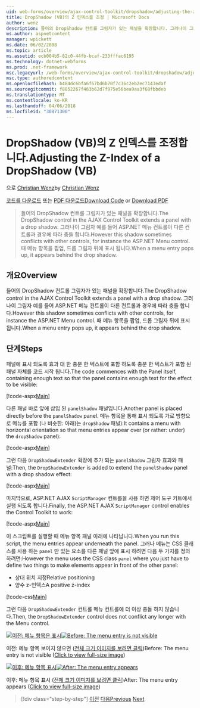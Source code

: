 ```yaml
---
uid: web-forms/overview/ajax-control-toolkit/dropshadow/adjusting-the-z-index-of-a-dropshadow-vb
title: DropShadow (VB)의 Z 인덱스를 조정 | Microsoft Docs
author: wenz
description: 들어의 DropShadow 컨트롤 그림자가 있는 패널을 확장합니다. 그러나이 그림자 insta에 대 한 다른 컨트롤과 경우에 따라 충돌 중...
ms.author: aspnetcontent
manager: wpickett
ms.date: 06/02/2008
ms.topic: article
ms.assetid: ecb004b5-82c0-44fb-bcaf-233fffac6195
ms.technology: dotnet-webforms
ms.prod: .net-framework
msc.legacyurl: /web-forms/overview/ajax-control-toolkit/dropshadow/adjusting-the-z-index-of-a-dropshadow-vb
msc.type: authoredcontent
ms.openlocfilehash: b484dc6bfa6f67bd6b70f7c36c2eb2ec7143edaf
ms.sourcegitcommit: f8852267f463b62d7f975e56bea9aa3f68fbbdeb
ms.translationtype: MT
ms.contentlocale: ko-KR
ms.lasthandoff: 04/06/2018
ms.locfileid: "30871300"
---
```

<a name="adjusting-the-z-index-of-a-dropshadow-vb"></a><span data-ttu-id="4afbc-104">DropShadow (VB)의 Z 인덱스를 조정합니다.</span><span class="sxs-lookup"><span data-stu-id="4afbc-104">Adjusting the Z-Index of a DropShadow (VB)</span></span>
====================
<span data-ttu-id="4afbc-105">으로 [Christian Wenz](https://github.com/wenz)</span><span class="sxs-lookup"><span data-stu-id="4afbc-105">by [Christian Wenz](https://github.com/wenz)</span></span>

<span data-ttu-id="4afbc-106">[코드를 다운로드](http://download.microsoft.com/download/5/1/6/51652a81-500b-4f6b-88d3-617103e7941e/DropShadow1.vb.zip) 또는 [PDF 다운로드](http://download.microsoft.com/download/b/6/a/b6ae89ee-df69-4c87-9bfb-ad1eb2b23373/dropshadow1VB.pdf)</span><span class="sxs-lookup"><span data-stu-id="4afbc-106">[Download Code](http://download.microsoft.com/download/5/1/6/51652a81-500b-4f6b-88d3-617103e7941e/DropShadow1.vb.zip) or [Download PDF](http://download.microsoft.com/download/b/6/a/b6ae89ee-df69-4c87-9bfb-ad1eb2b23373/dropshadow1VB.pdf)</span></span>

> <span data-ttu-id="4afbc-107">들어의 DropShadow 컨트롤 그림자가 있는 패널을 확장합니다.</span><span class="sxs-lookup"><span data-stu-id="4afbc-107">The DropShadow control in the AJAX Control Toolkit extends a panel with a drop shadow.</span></span> <span data-ttu-id="4afbc-108">그러나이 그림자 예를 들어 ASP.NET 메뉴 컨트롤이 다른 컨트롤과 경우에 따라 충돌 합니다.</span><span class="sxs-lookup"><span data-stu-id="4afbc-108">However this shadow sometimes conflicts with other controls, for instance the ASP.NET Menu control.</span></span> <span data-ttu-id="4afbc-109">때 메뉴 항목을 팝업, 드롭 그림자 뒤에 표시 됩니다.</span><span class="sxs-lookup"><span data-stu-id="4afbc-109">When a menu entry pops up, it appears behind the drop shadow.</span></span>


## <a name="overview"></a><span data-ttu-id="4afbc-110">개요</span><span class="sxs-lookup"><span data-stu-id="4afbc-110">Overview</span></span>

<span data-ttu-id="4afbc-111">들어의 DropShadow 컨트롤 그림자가 있는 패널을 확장합니다.</span><span class="sxs-lookup"><span data-stu-id="4afbc-111">The DropShadow control in the AJAX Control Toolkit extends a panel with a drop shadow.</span></span> <span data-ttu-id="4afbc-112">그러나이 그림자 예를 들어 ASP.NET 메뉴 컨트롤이 다른 컨트롤과 경우에 따라 충돌 합니다.</span><span class="sxs-lookup"><span data-stu-id="4afbc-112">However this shadow sometimes conflicts with other controls, for instance the ASP.NET Menu control.</span></span> <span data-ttu-id="4afbc-113">때 메뉴 항목을 팝업, 드롭 그림자 뒤에 표시 됩니다.</span><span class="sxs-lookup"><span data-stu-id="4afbc-113">When a menu entry pops up, it appears behind the drop shadow.</span></span>

## <a name="steps"></a><span data-ttu-id="4afbc-114">단계</span><span class="sxs-lookup"><span data-stu-id="4afbc-114">Steps</span></span>

<span data-ttu-id="4afbc-115">패널에 표시 되도록 효과 대 한 충분 한 텍스트에 포함 하도록 충분 한 텍스트가 포함 된 패널 자체를 코드 시작 됩니다.</span><span class="sxs-lookup"><span data-stu-id="4afbc-115">The code commences with the Panel itself, containing enough text so that the panel contains enough text for the effect to be visible:</span></span>

[!code-aspx[Main](adjusting-the-z-index-of-a-dropshadow-vb/samples/sample1.aspx)]

<span data-ttu-id="4afbc-116">다른 패널 바로 앞에 삽입 된 `panelShadow` 패널입니다.</span><span class="sxs-lookup"><span data-stu-id="4afbc-116">Another panel is placed directly before the `panelShadow` panel.</span></span> <span data-ttu-id="4afbc-117">메뉴 항목을 통해 표시 되도록 가로 방향으로 메뉴를 포함 (나 비슷한: 아래)는 `dropShadow` 패널):</span><span class="sxs-lookup"><span data-stu-id="4afbc-117">It contains a menu with horizontal orientation so that menu entries appear over (or rather: under) the `dropShadow` panel):</span></span>

[!code-aspx[Main](adjusting-the-z-index-of-a-dropshadow-vb/samples/sample2.aspx)]

<span data-ttu-id="4afbc-118">그런 다음 `DropShadowExtender` 확장에 추가 되는 `panelShadow` 그림자 효과와 패널:</span><span class="sxs-lookup"><span data-stu-id="4afbc-118">Then, the `DropShadowExtender` is added to extend the `panelShadow` panel with a drop shadow effect:</span></span>

[!code-aspx[Main](adjusting-the-z-index-of-a-dropshadow-vb/samples/sample3.aspx)]

<span data-ttu-id="4afbc-119">마지막으로, ASP.NET AJAX `ScriptManager` 컨트롤을 사용 하면 제어 도구 키트에서 실행 되도록 합니다.</span><span class="sxs-lookup"><span data-stu-id="4afbc-119">Finally, the ASP.NET AJAX `ScriptManager` control enables the Control Toolkit to work:</span></span>

[!code-aspx[Main](adjusting-the-z-index-of-a-dropshadow-vb/samples/sample4.aspx)]

<span data-ttu-id="4afbc-120">이 스크립트를 실행할 때 메뉴 항목 패널 아래에 나타납니다.</span><span class="sxs-lookup"><span data-stu-id="4afbc-120">When you run this script, the menu entries appear underneath the panel.</span></span> <span data-ttu-id="4afbc-121">그러나 메뉴는 CSS 클래스를 사용 하는 `panel` 만 있는 요소를 다른 패널 앞에 표시 하려면 다음 두 가지를 정의 하려면:</span><span class="sxs-lookup"><span data-stu-id="4afbc-121">However the menu uses the CSS class `panel` where you just have to define two things to make elements appear in front of the other panel:</span></span>

- <span data-ttu-id="4afbc-122">상대 위치 지정</span><span class="sxs-lookup"><span data-stu-id="4afbc-122">Relative positioning</span></span>
- <span data-ttu-id="4afbc-123">양수 z-인덱스</span><span class="sxs-lookup"><span data-stu-id="4afbc-123">A positive z-index</span></span>

[!code-css[Main](adjusting-the-z-index-of-a-dropshadow-vb/samples/sample5.css)]

<span data-ttu-id="4afbc-124">그런 다음 `DropShadowExtender` 컨트롤 메뉴 컨트롤에 더 이상 충돌 하지 않습니다.</span><span class="sxs-lookup"><span data-stu-id="4afbc-124">Then, the `DropShadowExtender` control does not conflict any longer with the Menu control.</span></span>


<span data-ttu-id="4afbc-125">[![이전: 메뉴 항목은 표시](adjusting-the-z-index-of-a-dropshadow-vb/_static/image2.png)](adjusting-the-z-index-of-a-dropshadow-vb/_static/image1.png)</span><span class="sxs-lookup"><span data-stu-id="4afbc-125">[![Before: The menu entry is not visible](adjusting-the-z-index-of-a-dropshadow-vb/_static/image2.png)](adjusting-the-z-index-of-a-dropshadow-vb/_static/image1.png)</span></span>

<span data-ttu-id="4afbc-126">이전: 메뉴 항목 보이지 않으면 ([전체 크기 이미지를 보려면 클릭](adjusting-the-z-index-of-a-dropshadow-vb/_static/image3.png))</span><span class="sxs-lookup"><span data-stu-id="4afbc-126">Before: The menu entry is not visible ([Click to view full-size image](adjusting-the-z-index-of-a-dropshadow-vb/_static/image3.png))</span></span>


<span data-ttu-id="4afbc-127">[![이후: 메뉴 항목 표시](adjusting-the-z-index-of-a-dropshadow-vb/_static/image5.png)](adjusting-the-z-index-of-a-dropshadow-vb/_static/image4.png)</span><span class="sxs-lookup"><span data-stu-id="4afbc-127">[![After: The menu entry appears](adjusting-the-z-index-of-a-dropshadow-vb/_static/image5.png)](adjusting-the-z-index-of-a-dropshadow-vb/_static/image4.png)</span></span>

<span data-ttu-id="4afbc-128">이후: 메뉴 항목 표시 ([전체 크기 이미지를 보려면 클릭](adjusting-the-z-index-of-a-dropshadow-vb/_static/image6.png))</span><span class="sxs-lookup"><span data-stu-id="4afbc-128">After: The menu entry appears ([Click to view full-size image](adjusting-the-z-index-of-a-dropshadow-vb/_static/image6.png))</span></span>

> [!div class="step-by-step"]
> <span data-ttu-id="4afbc-129">[이전](manipulating-dropshadow-properties-from-client-code-cs.md)
> [다음](manipulating-dropshadow-properties-from-client-code-vb.md)</span><span class="sxs-lookup"><span data-stu-id="4afbc-129">[Previous](manipulating-dropshadow-properties-from-client-code-cs.md)
[Next](manipulating-dropshadow-properties-from-client-code-vb.md)</span></span>
